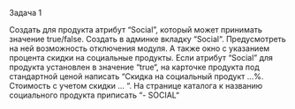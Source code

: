 Задача 1

Создать для продукта атрибут “Social”, который может принимать значение true/false. Создать в админке вкладку “Social“. Предусмотреть на ней возможность отключения модуля. А также окно с указанием процента скидки на социальные продукты. Если атрибут “Social” для продукта установлен в значение “true“, на карточке продукта под стандартной ценой написать “Скидка на социальный продукт …%. Стоимость с учетом скидки … “. На странице каталога к названию социального продукта приписать “- SOCIAL“